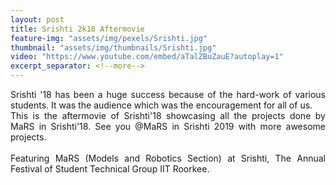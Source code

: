 ```yaml
---
layout: post
title: Srishti 2k18 Aftermovie
feature-img: "assets/img/pexels/Srishti.jpg"
thumbnail: "assets/img/thumbnails/Srishti.jpg"
video: "https://www.youtube.com/embed/aTalZBuZauE?autoplay=1"
excerpt_separator: <!--more-->
---
```


<p style="text-align:justify;">Srishti '18 has been a huge success because of the hard-work of various students. It was the audience which was the encouragement for all of us. 
<br>
This is the aftermovie of Srishti'18 showcasing all the projects done by MaRS in Srishti'18.
See you @MaRS in Srishti 2019 with more awesome projects.
<br><br>
<!--more-->
Featuring MaRS (Models and Robotics Section) at Srishti, The Annual Festival of Student Technical Group IIT Roorkee.</p>

 

